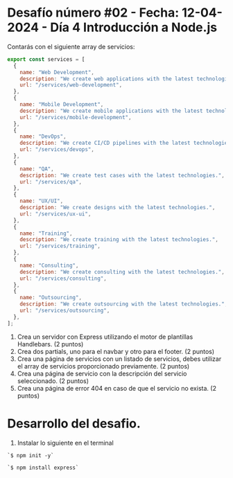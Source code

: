 # Desafío número #02 - Fecha: 12-04-2024 - Día 4 Introducción a Node.js
Contarás con el siguiente array de servicios:
```js
export const services = [
  {
    name: "Web Development",
    description: "We create web applications with the latest technologies.",
    url: "/services/web-development",
  },
  {
    name: "Mobile Development",
    description: "We create mobile applications with the latest technologies.",
    url: "/services/mobile-development",
  },
  {
    name: "DevOps",
    description: "We create CI/CD pipelines with the latest technologies.",
    url: "/services/devops",
  },
  {
    name: "QA",
    description: "We create test cases with the latest technologies.",
    url: "/services/qa",
  },
  {
    name: "UX/UI",
    description: "We create designs with the latest technologies.",
    url: "/services/ux-ui",
  },
  {
    name: "Training",
    description: "We create training with the latest technologies.",
    url: "/services/training",
  },
  {
    name: "Consulting",
    description: "We create consulting with the latest technologies.",
    url: "/services/consulting",
  },
  {
    name: "Outsourcing",
    description: "We create outsourcing with the latest technologies.",
    url: "/services/outsourcing",
  },
];
```
1. Crea un servidor con Express utilizando el motor de plantillas Handlebars. (2 puntos)
2. Crea dos partials, uno para el navbar y otro para el footer. (2 puntos)
3. Crea una página de servicios con un listado de servicios, debes utilizar el array de servicios proporcionado previamente. (2 puntos)
4. Crea una página de servicio con la descripción del servicio seleccionado. (2 puntos)
5. Crea una página de error 404 en caso de que el servicio no exista. (2 puntos)


# Desarrollo del desafio.

1. Instalar lo siguiente en el terminal

```Crear archivo package.json
`$ npm init -y`
 ```


```Instala express
`$ npm install express`
 ```